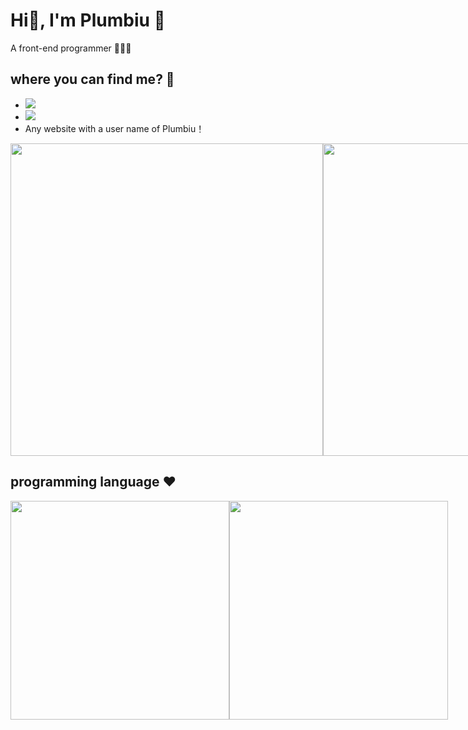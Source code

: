 # Hi👋, I'm Plumbiu 🥰

A front-end programmer 🥵🥵🥵

## where you can find me? 🤔

- [![](https://img.shields.io/badge/Blog-Plumbiuの小屋-black?logo=blog&color=blueviolet)](https://blog.plumbiu.club/)
- [![](https://img.shields.io/badge/Github-black?logo=github&logoColor=white&color=green)](https://github.com/Plumbiu)
- Any website with a user name of Plumbiu！

<div style="display:flex;">
  <img width="500px" src="https://github-readme-stats.vercel.app/api?username=Plumbiu&theme=dark#gh-dark-mode-only" />
  <img width="500px" src="https://github-readme-streak-stats.herokuapp.com/?user=Plumbiu&theme=radical" />
</div>


## programming language ❤️

<div style="display:flex;">
  <img width="350px" src="https://github-readme-stats.vercel.app/api/top-langs/?username=Plumbiu&theme=transparent" />
  <img width="350px" src="https://wakatime.com/share/@43e688e8-255f-4966-9dfd-6b499237eefd/dc766ce9-5056-49df-87d8-d58d24afc8e1.png" />
</div>
